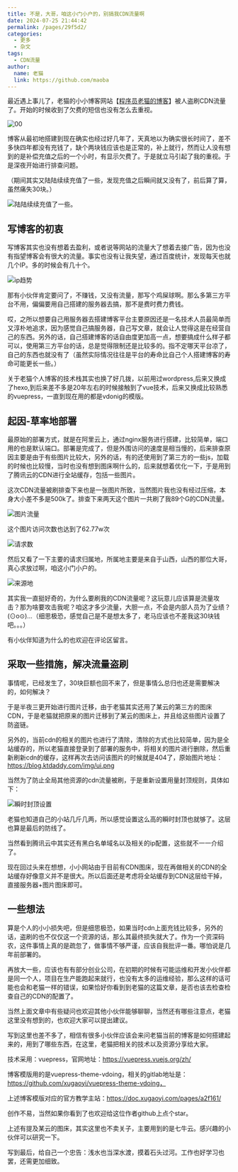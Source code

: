 ```yaml
---
title: 不是，大哥，咱这小门小户的，别搞我CDN流量啊
date: 2024-07-25 21:44:42
permalink: /pages/29f5d2/
categories:
  - 更多
  - 杂文
tags:
  - CDN流量
author: 
  name: 老猫
  link: https://github.com/maoba
---
```

最近遇上事儿了，老猫的小小博客网站【[程序员老猫的博客](https://blog.ktdaddy.com/)】被人盗刷CDN流量了。开始的时候收到了欠费的短信也没有怎么去重视。

<!-- more -->

![00](https://cdn.ktdaddy.com/cdn/00.jpg)

博客从最初地搭建到现在确实也经过好几年了，天真地以为确实很长时间了，差不多快四年都没有充钱了，缺个两块钱应该也是正常的，补上就行，然而让人没有想到的是补偿充值之后的一个小时，有显示欠费了。于是就立马引起了我的重视。于是深夜开始进行排查问题。

（期间其实又陆陆续续充值了一些，发现充值之后瞬间就又没有了，前后算了算，虽然痛失30块。）

![陆陆续续充值了一些](https://cdn.ktdaddy.com/cdn/01.png)。


## 写博客的初衷
写博客其实也没有想着去盈利，或者说等网站的流量大了想着去接广告，因为也没有指望博客会有很大的流量。事实也没有让我失望，通过百度统计，发现每天也就几个IP。多的时候会有几十个。

![ip趋势](https://cdn.ktdaddy.com/cdn/02.png)

那有小伙伴肯定要问了，不赚钱，又没有流量，那写个鸡屎球啊。那么多第三方平台不用，偏偏要用自己搭建的服务器去搞，那不是费时费力费钱。

哎，之所以想要自己用服务器去搭建博客平台主要原因还是一名技术人员最简单而又淳朴地追求，因为感觉自己搞服务器，自己写文章，就会让人觉得这是在经营自己的东西。另外的话，自己搭建博客的话自由度更加高一点，想要搞成什么样子都可以，使用第三方平台的话，总是觉得限制还是比较多的。指不定哪天平台凉了，自己的东西也就没有了（虽然实际情况往往是平台的寿命比自己个人搭建博客的寿命可能更长一些。）

关于老猫个人博客的技术栈其实也换了好几拨，以前用过wordpress,后来又换成了hexo,到后来差不多是20年左右的时候接触到了vue技术，后来又换成比较熟悉的vuepress，一直到现在用的都是vdonig的模版。

## 起因-草率地部署

最原始的部署方式，就是在阿里云上，通过nginx服务进行搭建，比较简单，端口用的也是默认端口。部署是完成了，但是外围访问的速度是相当慢的，后来排查原因主要是由于有些图片比较大，另外的话，有的还使用到了第三方的一些js，加载的时候也比较慢，当时也没有想到图床啊什么的，后来就想着优化一下，于是用到了腾讯云的CDN进行全站缓存，包括一些图片。

这次CDN流量被刷排查下来也是一张图片所致，当然图片我也没有经过压缩，本身大小差不多是500k了。排查下来两天这个图片一共刷了我89个G的CDN流量。

![图片流量](https://cdn.ktdaddy.com/cdn/03.png)

这个图片访问次数也达到了62.77w次

![请求数](https://cdn.ktdaddy.com/cdn/04.png)

然后又看了一下主要的请求归属地，所属地主要是来自于山西，山西的那位大哥，真心求放过啊，咱这小门小户的。

![来源地](https://cdn.ktdaddy.com/cdn/05.png)

其实我一直挺好奇的，为什么要刷我的CDN流量呢？这玩意儿应该算是流量攻击？那为啥要攻击我呢？咱这才多少流量，大胆一点，不会是内部人员为了业绩？(⊙o⊙)…（细思极恐，感觉自己是不是想太多了，老马应该也不差我这30块钱吧。。。）

有小伙伴知道为什么的也欢迎在评论区留言。

## 采取一些措施，解决流量盗刷
事情呢，已经发生了，30块巨额也回不来了，但是事情么总归也还是需要解决的，如何解决？

于是半夜三更开始进行图片迁移，由于老猫其实还用了某云的第三方的图床CDN，于是老猫就把原来的图片迁移到了某云的图床上，并且给这些图片设置了防盗链。

另外的，当前cdn的相关的图片也进行了清除，清除的方式也比较简单，因为是全站缓存的，所以老猫直接登录到了部署的服务中，将相关的图片进行删除，然后重新刷新cdn的缓存，这样再次去访问该图片的时候就是404了，原始图片地址：https://blog.ktdaddy.com/img/ui.png

当然为了防止全局其他资源的cdn流量被刷，于是重新设置用量封顶规则，具体如下：

![瞬时封顶设置](https://cdn.ktdaddy.com/cdn/06.png)

老猫也知道自己的小站几斤几两，所以感觉设置这么高的瞬时封顶也就够了。这层也算是最后的防线了。

当然看到腾讯云中其实还有黑白名单域名以及相关的ip配置，这些就不一一介绍了。

现在回过头来在想想，小小网站由于目前有CDN图床，现在再做相关的CDN的全站缓存好像意义并不是很大。所以后面还是考虑将全站缓存到CDN这层给干掉，直接服务器+图片图床即可。

## 一些想法
算是个人的小小损失吧，但是细思极恐，如果当时cdn上面充钱比较多，另外的话，盗刷的也不仅仅这一个资源的话，那么其最终损失就大了。作为一个资深码农，这件事情上真的是疏忽了，做事情不够严谨，应该自我批评一番。哪怕说是几年前部署的。

再放大一些，应该也有有部分创业公司，在初期的时候有可能运维和开发小伙伴都是同一个人，项目在生产能跑起来就行，也没有太多的运维经验，那么这样的话可能也会和老猫一样的错误，如果恰好你看到到老猫的这篇文章，是否也该去检查检查自己的CDN的配置了。

当然上面文章中有些疑问也欢迎其他小伙伴能够聊聊，当然还有哪些注意点，老猫这里没有想到的，也欢迎大家可以提出建议。

写到这里也差不多了，相信有很多小伙伴应该会来问老猫当前的博客是如何搭建起来的，用到了哪些东西，在这里，老猫把相关的技术以及资源分享给大家。

技术采用：vuepress，官网地址：https://vuepress.vuejs.org/zh/

博客模版用的是vuepress-theme-vdoing，相关的gitlab地址是：https://github.com/xugaoyi/vuepress-theme-vdoing，

上述博客模版对应的官方教学主站：https://doc.xugaoyi.com/pages/a2f161/

创作不易，当然如果你看到了也欢迎给这位作者github上点个star。

上述有提及某云的图床，其实这里也不卖关子，主要用到的是七牛云。感兴趣的小伙伴可以研究一下。

写到最后，给自己一个忠告：浅水也当深水渡，摸着石头过河。工作也好学习也罢，还需更加细致。












